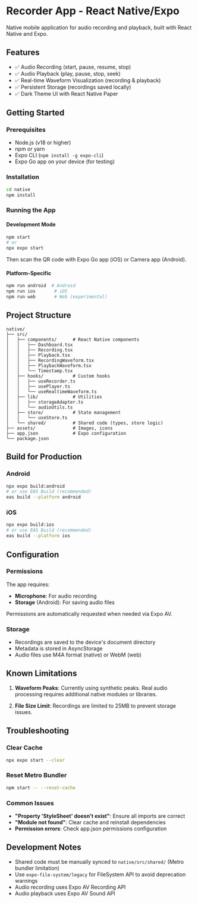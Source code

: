 # Recorder App - React Native/Expo

Native mobile application for audio recording and playback, built with React Native and Expo.

## Features

- ✅ Audio Recording (start, pause, resume, stop)
- ✅ Audio Playback (play, pause, stop, seek)
- ✅ Real-time Waveform Visualization (recording & playback)
- ✅ Persistent Storage (recordings saved locally)
- ✅ Dark Theme UI with React Native Paper

## Getting Started

### Prerequisites

- Node.js (v18 or higher)
- npm or yarn
- Expo CLI (`npm install -g expo-cli`)
- Expo Go app on your device (for testing)

### Installation

```bash
cd native
npm install
```

### Running the App

#### Development Mode
```bash
npm start
# or
npx expo start
```

Then scan the QR code with Expo Go app (iOS) or Camera app (Android).

#### Platform-Specific
```bash
npm run android  # Android
npm run ios       # iOS
npm run web       # Web (experimental)
```

## Project Structure

```
native/
├── src/
│   ├── components/      # React Native components
│   │   ├── Dashboard.tsx
│   │   ├── Recording.tsx
│   │   ├── Playback.tsx
│   │   ├── RecordingWaveform.tsx
│   │   ├── PlaybackWaveform.tsx
│   │   └── Timestamp.tsx
│   ├── hooks/           # Custom hooks
│   │   ├── useRecorder.ts
│   │   ├── usePlayer.ts
│   │   └── useRealtimeWaveform.ts
│   ├── lib/             # Utilities
│   │   ├── storageAdapter.ts
│   │   └── audioUtils.ts
│   ├── store/           # State management
│   │   └── useStore.ts
│   └── shared/          # Shared code (types, store logic)
├── assets/              # Images, icons
├── app.json             # Expo configuration
└── package.json
```

## Build for Production

### Android
```bash
npx expo build:android
# or use EAS Build (recommended)
eas build --platform android
```

### iOS
```bash
npx expo build:ios
# or use EAS Build (recommended)
eas build --platform ios
```

## Configuration

### Permissions

The app requires:
- **Microphone**: For audio recording
- **Storage** (Android): For saving audio files

Permissions are automatically requested when needed via Expo AV.

### Storage

- Recordings are saved to the device's document directory
- Metadata is stored in AsyncStorage
- Audio files use M4A format (native) or WebM (web)

## Known Limitations

1. **Waveform Peaks**: Currently using synthetic peaks. Real audio processing requires additional native modules or libraries.

2. **File Size Limit**: Recordings are limited to 25MB to prevent storage issues.

## Troubleshooting

### Clear Cache
```bash
npx expo start --clear
```

### Reset Metro Bundler
```bash
npm start -- --reset-cache
```

### Common Issues

- **"Property 'StyleSheet' doesn't exist"**: Ensure all imports are correct
- **"Module not found"**: Clear cache and reinstall dependencies
- **Permission errors**: Check app.json permissions configuration

## Development Notes

- Shared code must be manually synced to `native/src/shared/` (Metro bundler limitation)
- Use `expo-file-system/legacy` for FileSystem API to avoid deprecation warnings
- Audio recording uses Expo AV Recording API
- Audio playback uses Expo AV Sound API

